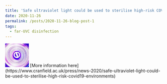 ```yaml
---
title: 'Safe ultraviolet light could be used to sterilise high-risk COVID-19 environments'
date: 2020-11-26
permalink: /posts/2020-11-26-blog-post-1
tags:
  - far-UVC disinfection
---
```

<img width="15%" src='../images/uv.png'>
[More information here](https://www.cranfield.ac.uk/press/news-2020/safe-ultraviolet-light-could-be-used-to-sterilise-high-risk-covid19-environments)
